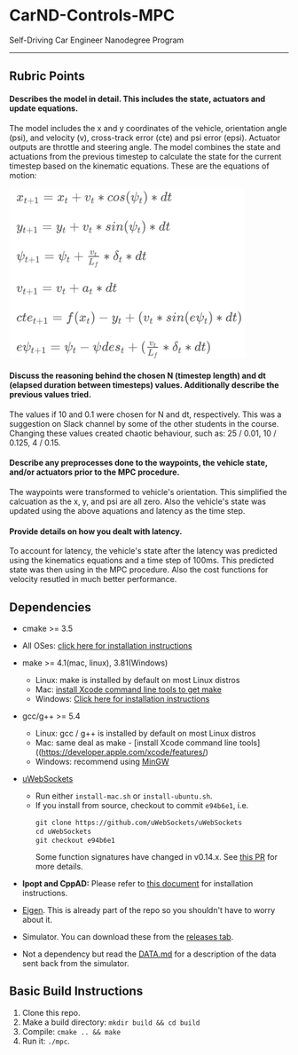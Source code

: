 # CarND-Controls-MPC
Self-Driving Car Engineer Nanodegree Program

---

## Rubric Points

#### Describes the model in detail. This includes the state, actuators and update equations.

The model includes the x and y coordinates of the vehicle, orientation angle (psi), and velocity (v), cross-track error (cte) and psi error (epsi). Actuator outputs are throttle and steering angle. The model combines the state and actuations from the previous timestep to calculate the state for the current timestep based on the kinematic equations. These are the equations of motion:

![image](./images/eqs.png)

#### Discuss the reasoning behind the chosen N (timestep length) and dt (elapsed duration between timesteps) values. Additionally describe the previous values tried.

The values if 10 and 0.1 were chosen for N and dt, respectively. This was a suggestion on Slack channel by some of the other students in the course. Changing these values created chaotic behaviour, such as: 25 / 0.01, 10 / 0.125, 4 / 0.15.

#### Describe any preprocesses done to the waypoints, the vehicle state, and/or actuators prior to the MPC procedure.

The waypoints were transformed to vehicle's orientation. This simplified the calcuation as the x, y, and psi are all zero. Also the vehicle's state was updated using the above aquations and latency as the time step.

#### Provide details on how you dealt with latency.

To account for latency, the vehicle's state after the latency was predicted using the kinematics equations and a time step of 100ms. This predicted state was then using in the MPC procedure. Also the cost functions for velocity resutled in much better performance.
## Dependencies

* cmake >= 3.5
 * All OSes: [click here for installation instructions](https://cmake.org/install/)
* make >= 4.1(mac, linux), 3.81(Windows)
  * Linux: make is installed by default on most Linux distros
  * Mac: [install Xcode command line tools to get make](https://developer.apple.com/xcode/features/)
  * Windows: [Click here for installation instructions](http://gnuwin32.sourceforge.net/packages/make.htm)
* gcc/g++ >= 5.4
  * Linux: gcc / g++ is installed by default on most Linux distros
  * Mac: same deal as make - [install Xcode command line tools]((https://developer.apple.com/xcode/features/)
  * Windows: recommend using [MinGW](http://www.mingw.org/)
* [uWebSockets](https://github.com/uWebSockets/uWebSockets)
  * Run either `install-mac.sh` or `install-ubuntu.sh`.
  * If you install from source, checkout to commit `e94b6e1`, i.e.
    ```
    git clone https://github.com/uWebSockets/uWebSockets
    cd uWebSockets
    git checkout e94b6e1
    ```
    Some function signatures have changed in v0.14.x. See [this PR](https://github.com/udacity/CarND-MPC-Project/pull/3) for more details.

* **Ipopt and CppAD:** Please refer to [this document](https://github.com/udacity/CarND-MPC-Project/blob/master/install_Ipopt_CppAD.md) for installation instructions.
* [Eigen](http://eigen.tuxfamily.org/index.php?title=Main_Page). This is already part of the repo so you shouldn't have to worry about it.
* Simulator. You can download these from the [releases tab](https://github.com/udacity/self-driving-car-sim/releases).
* Not a dependency but read the [DATA.md](./DATA.md) for a description of the data sent back from the simulator.


## Basic Build Instructions

1. Clone this repo.
2. Make a build directory: `mkdir build && cd build`
3. Compile: `cmake .. && make`
4. Run it: `./mpc`.
